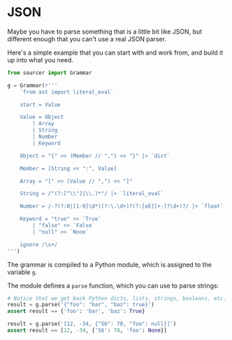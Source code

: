 # JSON

Maybe you have to parse something that is a little bit like JSON, but different
enough that you can't use a real JSON parser.

Here's a simple example that you can start with and work from, and build it up
into what you need.

<!-- SETUP -->
```python
from sourcer import Grammar

g = Grammar(r'''
    `from ast import literal_eval`

    start = Value

    Value = Object
        | Array
        | String
        | Number
        | Keyword

    Object = "{" >> (Member // ",") << "}" |> `dict`

    Member = [String << ":", Value]

    Array = "[" >> (Value // ",") << "]"

    String = /"(?:[^\\"]|\\.)*"/ |> `literal_eval`

    Number = /-?(?:0|[1-9]\d*)(?:\.\d+)?(?:[eE][+-]?\d+)?/ |> `float`

    Keyword = "true" >> `True`
        | "false" >> `False`
        | "null" >> `None`

    ignore /\s+/
''')
```

The grammar is compiled to a Python module, which is assigned to the variable ``g``.

The module defines a ``parse`` function, which you can use to parse strings:


<!-- TEST -->
```python
# Notice that we get back Python dicts, lists, strings, booleans, etc.
result = g.parse('{"foo": "bar", "baz": true}')
assert result == {'foo': 'bar', 'baz': True}

result = g.parse('[12, -34, {"56": 78, "foo": null}]')
assert result == [12, -34, {'56': 78, 'foo': None}]
```

